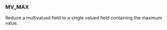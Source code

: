 <!--
This is generated by ESQL's AbstractFunctionTestCase. Do no edit it. See ../README.md for how to regenerate it.
-->

### MV_MAX
Reduce a multivalued field to a single valued field containing the maximum value.

